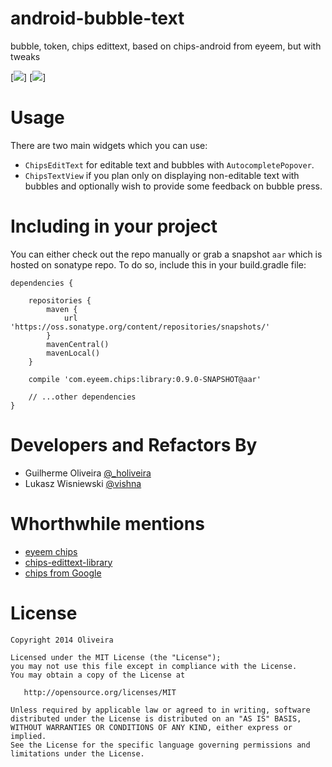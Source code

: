android-bubble-text
=================

bubble, token, chips edittext, based on chips-android from eyeem, but with tweaks

[![](http://cdn.eyeem.com/thumb/h/400/f88f4ba735e60e5b6faa24b252d1c1b62e375f72-1384269072)] [![](http://cdn.eyeem.com/thumb/h/400/8c660660033aac40d3d099fbc220e993c57ed7eb-1384269111)]

Usage
============
There are two main widgets which you can use:

- `ChipsEditText` for editable text and bubbles with `AutocompletePopover`.
- `ChipsTextView` if you plan only on displaying non-editable text with bubbles and optionally wish to provide some feedback on bubble press.

Including in your project
=========================

You can either check out the repo manually or grab a snapshot `aar` which is hosted on sonatype repo. To do so, include this in your build.gradle file:

```
dependencies {

    repositories {
        maven {
            url 'https://oss.sonatype.org/content/repositories/snapshots/'
        }
        mavenCentral()
        mavenLocal()
    }

    compile 'com.eyeem.chips:library:0.9.0-SNAPSHOT@aar'

    // ...other dependencies
}
```

Developers and Refactors By
============

* Guilherme Oliveira [@_holiveira](https://twitter.com/_holiveira)
* Lukasz Wisniewski [@vishna](https://twitter.com/vishna)

Whorthwhile mentions
============
- [eyeem chips](https://github.com/eyeem/chips-android)
- [chips-edittext-library](https://github.com/kpbird/chips-edittext-library)
- [chips from Google](https://android.googlesource.com/platform/frameworks/ex/+/refs/heads/master/chips)

License
=======

    Copyright 2014 Oliveira

    Licensed under the MIT License (the "License");
    you may not use this file except in compliance with the License.
    You may obtain a copy of the License at

       http://opensource.org/licenses/MIT

    Unless required by applicable law or agreed to in writing, software
    distributed under the License is distributed on an "AS IS" BASIS,
    WITHOUT WARRANTIES OR CONDITIONS OF ANY KIND, either express or implied.
    See the License for the specific language governing permissions and
    limitations under the License.